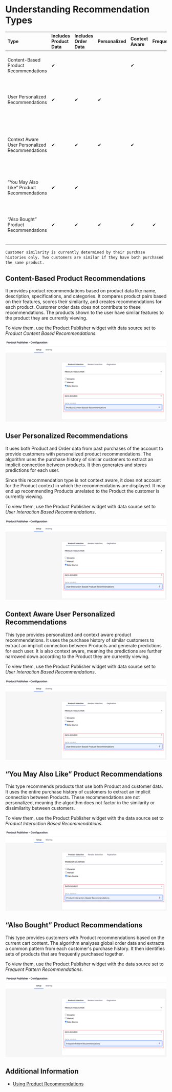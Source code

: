 # Understanding Recommendation Types

| Type | Includes Product Data  | Includes Order Data  | Personalized  | Context Aware  | Frequency  | Description  |
|:--|:--|:--|:--|:--|:--|:--|
| Content-Based Product Recommendations  |  &#10004; |   |   |  &#10004;  |   | Recommends similar products to the Product being viewed  |
| User Personalized Recommendations  |  &#10004;  |  &#10004;  |  &#10004;  |   |   | Recommends products based on the purchase history of similar customers  |
| Context Aware User Personalized Recommendations   |  &#10004;  |  &#10004;  |  &#10004;  |  &#10004;  |   | Recommends products of similar categories based on the purchase history of similar customers  |
| “You May Also Like” Product Recommendations  |  &#10004;  |  &#10004;  |   |   |   | Recommends products based on the purchase history of all customers  |
| “Also Bought” Product Recommendations  |  &#10004;  |  &#10004;  |  &#10004;  |  &#10004;  |  &#10004;  | Recommends products frequently purchased with the viewed Product  |

```{important}
Customer similarity is currently determined by their purchase histories only. Two customers are similar if they have both purchased the same product.
```

## Content-Based Product Recommendations

It provides product recommendations based on product data like name, description, specifications, and categories. It compares product pairs based on their features, scores their similarity, and creates recommendations for each product. Customer order data does not contribute to these recommendations. The products shown to the user have similar features to the product they are currently viewing.

To view them, use the Product Publisher widget with data source set to *Product Content Based Recommendations*.

![To view Content-Based Product Recommendations, use the Product Publisher widget with data source set to Product Content Based Recommendations.](./understanding-recommendation-types/images/01.png)

## User Personalized Recommendations

It uses both Product and Order data from past purchases of the account to provide customers with personalized product recommendations. The algorithm uses the purchase history of similar customers to extract an implicit connection between products. It then generates and stores predictions for each user.

Since this recommendation type is not context aware, it does not account for the Product context in which the recommendations are displayed. It may end up recommending Products unrelated to the Product the customer is currently viewing.

To view them, use the Product Publisher widget with data source set to *User Interaction Based Recommendations*.

![To view User Personalized Recommendations, use the Product Publisher widget with data source set to User Interaction Based Recommendations.](./understanding-recommendation-types/images/02.png)

## Context Aware User Personalized Recommendations

This type provides personalized and context aware product recommendations. It uses the purchase history of similar customers to extract an implicit connection between Products and generate predictions for each user. It is also context aware, meaning the predictions are further narrowed down according to the Product they are currently viewing.

To view them, use the Product Publisher widget with data source set to *User Interaction Based Recommendations*.

![To view Context Aware User Personalized Recommendations, use the Product Publisher widget with data source set to User Interaction Based Recommendations.](./understanding-recommendation-types/images/02.png)

## “You May Also Like” Product Recommendations

This type recommends products that use both Product and customer data. It uses the entire purchase history of customers to extract an implicit connection between Products. These recommendations are not personalized, meaning the algorithm does not factor in the similarity or dissimilarity between customers.

To view them, use the Product Publisher widget with the data source set to *Product Interaction Based Recommendations*.

![To view “You May Also Like” Product Recommendations, use the Product Publisher widget with the data source set to Product Interaction Based Recommendations.](./understanding-recommendation-types/images/03.png)

## “Also Bought” Product Recommendations

This type provides customers with Product recommendations based on the current cart content. The algorithm analyzes global order data and extracts a common pattern from each customer's purchase history. It then identifies sets of products that are frequently purchased together.

To view them, use the Product Publisher widget with the data source set to *Frequent Pattern Recommendations*.

![To view “Also Bought” Product Recommendations, use the Product Publisher widget with the data source set to Frequent Pattern Recommendations.](./understanding-recommendation-types/images/04.png)

## Additional Information

* [Using Product Recommendations](./using-product-recommendations.md)